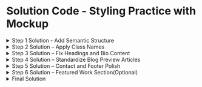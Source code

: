 # Solution Code - Styling Practice with Mockup

<details>
<summary> Step 1 Solution - Add Semantic Structure</summary>
    
HTML - index.html

```html
<header>
  <p>Author Name</p>
</header>

<main>
  <section>
    <!-- Bio Content -->
  </section>

  <section>
    <article>
      <h3>Sample Blog Post 1</h3>
      <p>Brief summary of the first blog post goes here...</p>
      <a href="#">Read more</a>
    </article>
  </section>
</main>

<footer>
  <p>Email: <a href="#">author@example.com</a></p>
</footer>
```

</details>

<details>
<summary>Step 2 Solution – Apply Class Names</summary>

HTML - index.html

```html
<body>
	<div class="page">
	
	<header class="site-header">
	  <h1>Author Name</h1>
	</header>
	
	<main>
	  <section class="bio">
	    <!-- Bio content -->
	  </section>
	
	  <section class="posts">
	    <article class="post-card">
	      ...
	    </article>
	  </section>
	</main>
	
	<footer class="contact">
	  ...
	</footer>
	</div>
</body>
```

</details> 

<details>
<summary>Step 3 Solution – Fix Headings and Bio Content</summary>

HTML - index.html

```html
<h1>Author Name</h1>

<section class="bio">
  <h2>About the Author</h2>
  <img src="http://placehold.co/200x200" alt="Portrait of Author Name">
  <p>This is a short introduction about the author. It may include background, interests, or areas of expertise.</p>
</section>
```

</details>  

<details>

<summary> Step 4 Solution – Standardize Blog Preview Articles</summary>

HTML - index.html

```html
<article class="post-card">
  <h3>How I Got Started in Web Dev</h3>
  <p>A quick look back at my very first line of code...</p>
  <a href="#" class="button">Read more</a>
</article>

<article class="post-card">
  <h3>Top 5 Tools I Use Daily</h3>
  <p>Simple tools that keep my workflow smooth and steady...</p>
  <a href="#" class="button">Read more</a>
</article>

<article class="post-card">
  <h3>Lessons from My First Project</h3>
  <p>Key takeaways from building my first real-world site...</p>
  <a href="#" class="button">Read the full essay</a>
</article>

```

</details>   

<details>

<summary> Step 5 Solution – Contact and Footer Polish</summary>

HTML - index.html

```html
<footer class="contact">
  <a href="mailto:author@example.com" class="button">
    author@example.com
  </a>

  <a href="https://www.linkedin.com/in/yourusername" target="_blank">
    <img 
      src="https://cdn-icons-png.flaticon.com/128/3536/3536505.png" 
      width="24" 
      height="24" 
      alt="LinkedIn icon">
    Follow on LinkedIn
  </a>

  <p>© Your Name</p>
</footer>

```

</details>   

<details>

<summary> Step 6 Solution – Featured Work Section(Optional)</summary>

HTML - index.html

```html
<section class="featured">
  <h2>Featured Work</h2>
  <article class="post-card">
    <h3>My First Portfolio Project</h3>
    <p>A simple site that taught me the basics of HTML, CSS, and sharing my work online...</p>
    <a href="#" class="button">View Project</a>
  </article>
</section>
```
</details>   
 



<details>
 <summary>Final Solution</summary>

HTML - index.html

```html
<!DOCTYPE html>
<html lang="en">
<head>
  <meta charset="UTF-8" />
  <meta name="viewport" content="width=device-width, initial-scale=1.0" />
  <title>Author Bio Page</title>
  <link rel="stylesheet" href="styles.css" />
</head>
<body>
  <div class="page">

    <!-- ===== Header Area ===== -->
    <header class="site-header">
      <h1>Author Name</h1>
    </header>

    <!-- ===== Main Content ===== -->
    <main>

      <!-- Bio Content -->
      <section class="bio">
        <h2>About the Author</h2>
        <img src="http://placehold.co/200x200" alt="Portrait of Author Name">
        <p>This is a short introduction about the author. It may include their background, interests, or areas of expertise.</p>
      </section>

      <!-- Blog Posts -->
      <section class="posts">
        <article class="post-card">
          <h3>How I Got Started in Web Dev</h3>
          <p>A quick look back at my very first line of code...</p>
          <a href="#" class="button">Read the full essay</a>
        </article>

        <article class="post-card">
          <h3>Top 5 Tools I Use Daily</h3>
          <p>Simple tools that keep my workflow smooth and steady...</p>
          <a href="#" class="button">Read the full essay</a>
        </article>

        <article class="post-card">
          <h3>Lessons from My First Project</h3>
          <p>Key takeaways from building my first real-world site...</p>
          <a href="#" class="button">Read the full essay</a>
        </article>
      </section>

      <!-- Featured Work (Optional) -->
      <section class="featured">
        <h2>Featured Work</h2>
        <article class="post-card">
          <h3>My First Portfolio Project</h3>
          <p>A simple site that taught me the basics of HTML, CSS, and sharing my work online...</p>
          <a href="#" class="button">View Project</a>
        </article>
      </section>

    </main>

    <!-- ===== Footer / Contact ===== -->
    <footer class="contact">
      <a href="mailto:author@example.com" class="button">
        author@example.com
      </a>

      <a href="https://www.linkedin.com/in/yourusername" target="_blank">
        <img 
          src="https://cdn-icons-png.flaticon.com/128/3536/3536505.png" 
          width="24" 
          height="24" 
          alt="LinkedIn icon"
        >
        Follow on LinkedIn
      </a>

      <p>© Your Name</p>
    </footer>
  </div>
</body>
</html>

```
</details>